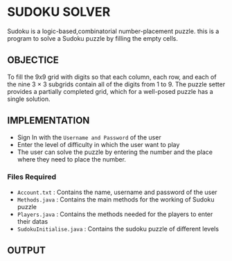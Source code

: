 # SUDOKU SOLVER

Sudoku is a logic-based,combinatorial number-placement puzzle. this is a program to solve a Sudoku puzzle by filling the empty cells. 

## OBJECTICE
 
To fill the 9x9 grid with digits so that each column, each row, and each of the nine 3 × 3 subgrids contain all of the digits from 1 to 9. The puzzle setter provides a partially completed grid, which for a well-posed puzzle has a single solution.

## IMPLEMENTATION

- Sign In with the `Username and Password` of the user
- Enter the level of difficulty in which the user want to play
- The user can solve the puzzle by entering the number and the place where they need to place the number.

### Files Required

- `Account.txt` : Contains the name, username and password of the user
- `Methods.java` : Contains the main methods for the working of Sudoku puzzle
- `Players.java` : Contains the methods needed for the players to enter their datas
- `SudokuInitialise.java` : Contains the sudoku puzzle of different levels

## OUTPUT

